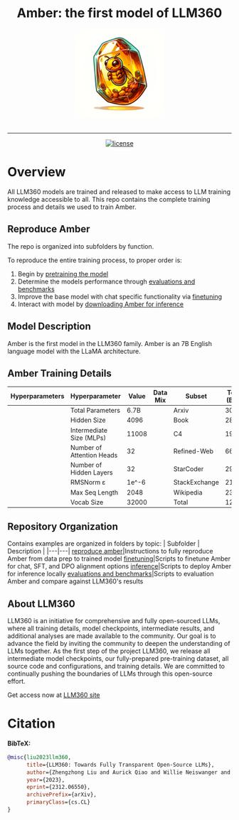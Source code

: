 <h1 align="center">Amber: the first model of LLM360</h1>

<div align="center">
   <img src="amber_logo.png" alt="amber logo" width="200"><br><br>
</div>

---

<p align="center">
   <a href="https://github.com/LLM360/Analysis360/blob/dev/LICENSE"><img src="https://img.shields.io/badge/License-Apache_2.0-blue.svg" alt="license"></a>
</p>

# Overview

All LLM360 models are trained and released to make access to LLM training knowledge accessible to all. This repo contains the complete training process and details we used to train Amber. 

## Reproduce Amber
The repo is organized into subfolders by function. 

To reproduce the entire training process, to proper order is:
1. Begin by [pretraining the model](./reproduce-amber) 
2. Determine the models performance through [evaluations and benchmarks](./evaluations)
3. Improve the base model with chat specific functionality via [finetuning](./finetuning)
4. Interact with model by [downloading Amber for inference](./inference)

## Model Description
Amber is the first model in the LLM360 family. Amber is an 7B English language model with the LLaMA architecture.

## Amber Training Details

| Hyperparameters      | Hyperparameter      | Value | Data Mix      | Subset      | Tokens (Billion) |
| ----------- | ----------- | ----------- | ----------- | ----------- | ----------- |
|| Total Parameters      | 6.7B       || Arxiv      | 30.00       |
|| Hidden Size   | 4096        || Book   | 28.86        |
|| Intermediate Size (MLPs)   | 11008        || C4   | 197.67        |
|| Number of Attention Heads   | 32        || Refined-Web   | 665.01        |
|| Number of Hidden Layers  | 32        || StarCoder   | 291.92        |
|| RMSNorm ɛ  | 1e^-6        || StackExchange   | 21.75        |
|| Max Seq Length   | 2048        || Wikipedia   | 23.90        |
|| Vocab Size | 32000 || Total | 1259.13 |



## Repository Organization

Contains examples are organized in folders by topic:
| Subfolder | Description |
|---|---|
[reproduce amber](./reproduce-amber)|Instructions to fully reproduce Amber from data prep to trained model
[finetuning](./finetuning)|Scripts to finetune Amber for chat, SFT, and DPO alignment options
[inference](./inference)|Scripts to deploy Amber for inference locally
[evaluations and benchmarks](./evaluations)|Scripts to evaluation Amber and compare against LLM360's results

## About LLM360
LLM360 is an initiative for comprehensive and fully open-sourced LLMs, 
where all training details, model checkpoints, intermediate results, and 
additional analyses are made available to the community. Our goal is to advance 
the field by inviting the community to deepen the understanding of LLMs 
together. As the first step of the project LLM360, we release all intermediate 
model checkpoints, our fully-prepared pre-training dataset, all source code and
configurations, and training details. We are
committed to continually pushing the boundaries of LLMs through this open-source 
effort.

Get access now at [LLM360 site](https://www.llm360.ai/)

# Citation

**BibTeX:**

```bibtex
@misc{liu2023llm360,
      title={LLM360: Towards Fully Transparent Open-Source LLMs}, 
      author={Zhengzhong Liu and Aurick Qiao and Willie Neiswanger and Hongyi Wang and Bowen Tan and Tianhua Tao and Junbo Li and Yuqi Wang and Suqi Sun and Omkar Pangarkar and Richard Fan and Yi Gu and Victor Miller and Yonghao Zhuang and Guowei He and Haonan Li and Fajri Koto and Liping Tang and Nikhil Ranjan and Zhiqiang Shen and Xuguang Ren and Roberto Iriondo and Cun Mu and Zhiting Hu and Mark Schulze and Preslav Nakov and Tim Baldwin and Eric P. Xing},
      year={2023},
      eprint={2312.06550},
      archivePrefix={arXiv},
      primaryClass={cs.CL}
}
```
